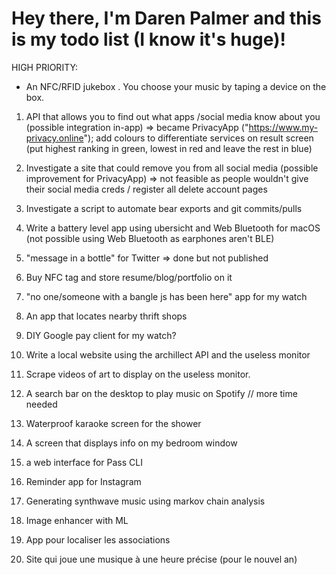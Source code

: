 # Hey there, I'm Daren Palmer and this is my todo list (I know it's huge)! 

HIGH PRIORITY:

* An NFC/RFID jukebox . You choose your music by taping a device on the box.


1. API that allows you to find out what apps
/social media know about you (possible integration in-app) => became PrivacyApp ("https://www.my-privacy.online"); add colours to differentiate services on result screen (put highest ranking in green, lowest in red and leave the rest in blue)

2. Investigate a site that could remove you from all social media (possible improvement for PrivacyApp) => not feasible as people wouldn't give their social media creds / register all delete account pages

3. Investigate a script to automate bear exports and git commits/pulls

4. Write a battery level app using ubersicht and Web Bluetooth for macOS (not possible using Web Bluetooth as earphones aren't BLE) 

5. "message in a bottle" for Twitter => done but not published

6. Buy NFC tag and store resume/blog/portfolio on it 

7. "no one/someone with a bangle js has been here" app for my watch

8. An app that locates nearby thrift shops

9. DIY Google pay client for my watch?

10. Write a local website using the archillect API and the useless monitor

11. Scrape videos of art to display on the useless monitor.

12. A search bar on the desktop to play music on Spotify // more time needed

13. Waterproof karaoke screen for the shower

14. A screen that displays info on my bedroom window

15. a web interface for Pass CLI

16. Reminder app for Instagram 

17. Generating synthwave music using markov chain analysis

18. Image enhancer with ML

19. App pour localiser les associations 

20. Site qui joue une musique à une heure précise (pour le nouvel an)
